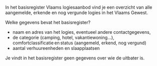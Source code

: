 In het basisregister Vlaams logiesaanbod vind je een overzicht van alle aangemelde, erkende en nog vergunde logies in het Vlaams Gewest. 
 
Welke gegevens bevat het basisregister? 
- naam en adres van het logies, eventueel andere contactgegevens,  
- de categorie (camping, hotel, vakantiewoning…), comfortclassificatie en status (aangemeld, erkend, nog vergund)  
- aantal verhuureenheden en slaapplaatsen 

Je vindt in het basisregister geen gegevens over wie de uitbater is. 
